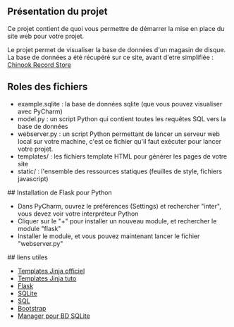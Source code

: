 ## Présentation du projet

Ce projet contient de quoi vous permettre de démarrer la mise en place du site web pour votre projet.

Le projet permet de visualiser la base de données d'un magasin de disque.
La base de données a été récupéré sur ce site, avant d'etre simplifiée : 
[Chinook Record Store](https://chinookdatabase.codeplex.com/)

## Roles des fichiers

 - example.sqlite : la base de données sqlite (que vous pouvez visualiser avec PyCharm)
 - model.py : un script Python qui contient toutes les requêtes SQL vers la base de données
 - webserver.py : un script Python permettant de lancer un serveur web local sur votre machine, 
 c'est ce fichier qu'il faut exécuter pour lancer votre projet.
 - templates/ : les fichiers template HTML pour générer les pages de votre site
 - static/ : l'ensemble des ressources statiques (feuilles de style, fichiers javascript)

## Installation de Flask pour Python

 - Dans PyCharm, ouvrez le préférences (Settings) et rechercher "inter", vous devez voir votre interpréteur Python
 - Cliquer sur le "+" pour installer un nouveau module, et rechercher le module "flask"
 - Installer le module, et vous pouvez maintenant lancer le fichier "webserver.py"

## liens utiles

 * [Templates Jinja officiel](http://jinja.pocoo.org/)
 * [Templates Jinja tuto](https://realpython.com/blog/python/primer-on-jinja-templating/)
 * [Flask](http://flask.pocoo.org/)
 * [SQLite](https://www.sqlite.org/)
 * [SQL](http://sql.sh/)
 * [Bootstrap](http://getbootstrap.com/)
 * [Manager pour BD SQLite](http://sqlitebrowser.org/)
